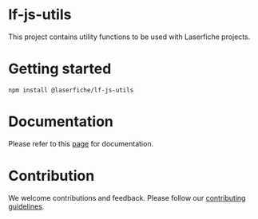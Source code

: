 # lf-js-utils
This project contains utility functions to be used with Laserfiche projects.

# Getting started
```
npm install @laserfiche/lf-js-utils
```
# Documentation 

Please refer to this [page](https://github.com/Laserfiche/lf-js-utils/blob/main/DOCUMENTATION.md) for documentation.
  
 # Contribution
We welcome contributions and feedback. Please follow our [contributing guidelines](https://github.com/Laserfiche/lf-js-utils/blob/main/CONTRIBUTING.md).
